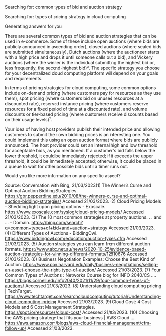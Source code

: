 Searching for: common types of bid and auction strategy

Searching for: types of pricing strategy in cloud computing

Generating answers for you

There are several common types of bid and auction strategies that can be used in e-commerce. Some of these include open auctions (where bids are publicly announced in ascending order), closed auctions (where sealed bids are submitted simultaneously), Dutch auctions (where the auctioneer starts with a high price and drops it until someone calls out a bid), and Vickery auctions (where the winner is the individual submitting the highest bid or, less frequently, the second-highest bid)³. The specific strategy you choose for your decentralized cloud computing platform will depend on your goals and requirements.

In terms of pricing strategies for cloud computing, some common options include on-demand pricing (where customers pay for resources as they use them), spot pricing (where customers bid on unused resources at a discounted rate), reserved instance pricing (where customers reserve resources for a fixed period of time at a discounted rate), and volume discounts or tier-based pricing (where customers receive discounts based on their usage levels)⁷.

Your idea of having host providers publish their intended price and allowing customers to submit their own bidding prices is an interesting one. You could implement this using an open auction format where bids are publicly announced. The host provider could set an internal high and low threshold for acceptable bids, as you mentioned. If a customer's bid falls below the lower threshold, it could be immediately rejected; if it exceeds the upper threshold, it could be immediately accepted; otherwise, it could be placed in a queue to wait for other possible bids until a timer runs out.

Would you like more information on any specific aspect?

Source: Conversation with Bing, 21/03/2023(1) The Winner’s Curse and Optimal Auction Bidding Strategies. https://gbr.pepperdine.edu/2010/08/the-winners-curse-and-optimal-auction-bidding-strategies/ Accessed 21/03/2023.
(2) Cloud Pricing Models - Shedding light upon pricing options - Exoscale. https://www.exoscale.com/syslog/cloud-pricing-models/ Accessed 21/03/2023.
(3) The 10 most common strategies at property auctions. . . and ... - Domain. https://bing.com/search?q=common+types+of+bid+and+auction+strategy Accessed 21/03/2023.
(4) Different Types of Auctions - BiddingOwl. https://www.biddingowl.com/education/auction-types.cfm Accessed 21/03/2023.
(5) Auction strategies you can learn from different auction formats. https://www.abc.net.au/news/2020-10-25/evidence-based-auction-strategies-for-winning-different-formats/12810676 Accessed 21/03/2023.
(6) Business Negotiation Examples: Choose the Best Kind of Auction. https://www.pon.harvard.edu/daily/business-negotiations/selling-an-asset-choose-the-right-type-of-auction/ Accessed 21/03/2023.
(7) Four Common Types of Auctions : Networks Course blog for INFO 2040/CS .... https://blogs.cornell.edu/info2040/2021/11/29/four-common-types-of-auctions/ Accessed 21/03/2023.
(8) Understanding cloud computing pricing | TechTarget. https://www.techtarget.com/searchcloudcomputing/tutorial/Understanding-cloud-computing-pricing Accessed 21/03/2023.
(9) Cloud Cost: 4 Cost Models and 6 Cost Management Strategies. https://spot.io/resources/cloud-cost/ Accessed 21/03/2023.
(10) Choosing the AWS pricing strategy that fits your business | AWS Cloud .... https://aws.amazon.com/blogs/aws-cloud-financial-management/cfm-follow-up/ Accessed 21/03/2023.